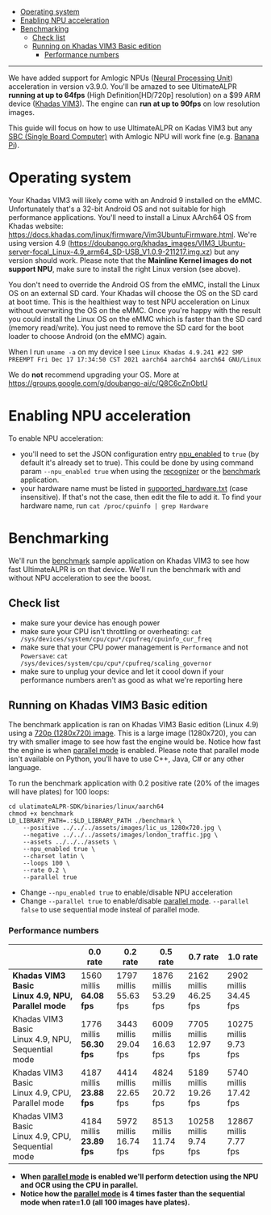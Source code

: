 
- [Operating system](#Operating-system)
- [Enabling NPU acceleration](#Enabling-NPU-acceleration)
- [Benchmarking](#Benchmarking)
  - [Check list](#Benchmarking_Check-list)
  - [Running on Khadas VIM3 Basic edition](#Benchmarking_Running)
    - [Performance numbers](#Benchmarking_Running_perf)

<hr />

We have added support for Amlogic NPUs ([Neural Processing Unit](https://en.wikichip.org/wiki/neural_processor)) acceleration in version v3.9.0.
You'll be amazed to see UltimateALPR **running at up to 64fps** (High Definition[HD/720p] resolution) on a $99 ARM device ([Khadas VIM3](https://www.khadas.com/vim3)).
The engine can **run at up to 90fps** on low resolution images.

This guide will focus on how to use UltimateALPR on Kadas VIM3 but any [SBC (Single Board Computer)](https://en.wikipedia.org/wiki/Single-board_computer) with Amlogic NPU will work fine (e.g. [Banana Pi](https://www.banana-pi.org/)).

<a name="Operating-system"></a>
# Operating system #

Your Khadas VIM3 will likely come with an Android 9 installed on the eMMC. Unfortunately that's a 32-bit Android OS and not suitable for high performance applications.
You'll need to install a Linux AArch64 OS from Khadas website: https://docs.khadas.com/linux/firmware/Vim3UbuntuFirmware.html.
We're using version 4.9 (https://doubango.org/khadas_images/VIM3_Ubuntu-server-focal_Linux-4.9_arm64_SD-USB_V1.0.9-211217.img.xz) but any version should work. 
Please note that the **Mainline Kernel images do not support NPU**, make sure to install the right Linux version (see above).

You don't need to override the Android OS from the eMMC, install the Linux OS on an external SD card. Your Khadas will choose the OS on the SD card at boot time. This is the healthiest way to test NPU acceleration on Linux without overwriting the OS on the eMMC. Once you're happy with the result you could install the Linux OS on the eMMC which is faster than the SD card (memory read/write). You just need to remove the SD card for the boot loader to choose Android (on the eMMC) again.

When I run `uname -a` on my device I see `Linux Khadas 4.9.241 #22 SMP PREEMPT Fri Dec 17 17:34:50 CST 2021 aarch64 aarch64 aarch64 GNU/Linux`

We do **not** recommend upgrading your OS. More at https://groups.google.com/g/doubango-ai/c/Q8C6cZnObtU

<a name="Enabling-NPU-acceleration"></a>
# Enabling NPU acceleration #
To enable NPU acceleration:
- you'll need to set the JSON configuration entry [npu_enabled](https://www.doubango.org/SDKs/anpr/docs/Configuration_options.html#npu-enabled) to `true` (by default it's already set to true). This could be done by using command param `--npu_enabled true` when using the [recognizer](samples/c%2B%2B/recognizer) or the [benchmark](samples/c%2B%2B/benchmark) application.
- your hardware name must be listed in [supported_hardware.txt](assets/models.amlogic_npu/supported_hardware.txt) (case insensitive). If that's not the case, then edit the file to add it. To find your hardware name, run `cat /proc/cpuinfo | grep Hardware`

<a name="Benchmarking"></a>
# Benchmarking #
We'll run the [benchmark](samples/c%2B%2B/benchmark) sample application on Khadas VIM3 to see how fast UltimateALPR is on that device. We'll run the benchmark with and without NPU acceleration to see the boost.

<a name="Benchmarking_Check-list"></a>
## Check list ##
- make sure your device has enough power
- make sure your CPU isn't throttling or overheating: `cat /sys/devices/system/cpu/cpu*/cpufreq/cpuinfo_cur_freq`
- make sure that your CPU power management is `Performance` and not `Powersave`: `cat /sys/devices/system/cpu/cpu*/cpufreq/scaling_governor`
- make sure to unplug your device and let it coool down if your performance numbers aren't as good as what we're reporting here

<a name="Benchmarking_Running"></a>
## Running on Khadas VIM3 Basic edition ##
The benchmark application is ran on Khadas VIM3 Basic edition (Linux 4.9) using a [720p (1280x720) image](assets/images/lic_us_1280x720.jpg). This is a large image (1280x720), you can try with smaller image to see how fast the engine would be.
Notice how fast the engine is when [parallel mode](https://www.doubango.org/SDKs/anpr/docs/Parallel_versus_sequential_processing.html) is enabled. Please note that parallel mode isn't available on Python, you'll have to use C++, Java, C# or any other language.

To run the benchmark application with 0.2 positive rate (20% of the images will have plates) for 100 loops:
```
cd ulatimateALPR-SDK/binaries/linux/aarch64
chmod +x benchmark
LD_LIBRARY_PATH=.:$LD_LIBRARY_PATH ./benchmark \
    --positive ../../../assets/images/lic_us_1280x720.jpg \
    --negative ../../../assets/images/london_traffic.jpg \
    --assets ../../../assets \
    --npu_enabled true \
    --charset latin \
    --loops 100 \
    --rate 0.2 \
    --parallel true
```

- Change `--npu_enabled true` to enable/disable NPU acceleration
- Change `--parallel true` to enable/disable [parallel mode](https://www.doubango.org/SDKs/anpr/docs/Parallel_versus_sequential_processing.html). `--parallel false` to use sequential mode insteal of parallel mode.

<a name="Benchmarking_Running_perf"></a>
### Performance numbers ###
|  | 0.0 rate | 0.2 rate | 0.5 rate | 0.7 rate | 1.0 rate |
|-------- | --- | --- | --- | --- | --- |
| **Khadas VIM3 Basic<br/> Linux 4.9, NPU, Parallel mode** | 1560 millis <br />**64.08 fps** | 1797 millis <br/> 55.63 fps | 1876 millis <br/> 53.29 fps | 2162 millis <br/> 46.25 fps | 2902 millis <br/> 34.45 fps |
| Khadas VIM3 Basic<br/> Linux 4.9, NPU, Sequential mode | 1776 millis <br />**56.30 fps** | 3443 millis <br/> 29.04 fps | 6009 millis <br/> 16.63 fps | 7705 millis <br/> 12.97 fps | 10275 millis <br/> 9.73 fps |
| Khadas VIM3 Basic<br/> Linux 4.9, CPU, Parallel mode | 4187 millis <br />**23.88 fps** | 4414 millis <br/> 22.65 fps | 4824 millis <br/> 20.72 fps | 5189 millis <br/> 19.26 fps | 5740 millis <br/> 17.42 fps |
| Khadas VIM3 Basic<br/> Linux 4.9, CPU, Sequential mode | 4184 millis <br />**23.89 fps** | 5972 millis <br/> 16.74 fps | 8513 millis <br/> 11.74 fps | 10258 millis <br/> 9.74 fps | 12867 millis <br/> 7.77 fps |


- **When [parallel mode](https://www.doubango.org/SDKs/anpr/docs/Parallel_versus_sequential_processing.html) is enabled we'll perform detection using the NPU and OCR using the CPU in parallel.**
- **Notice how the [parallel mode](https://www.doubango.org/SDKs/anpr/docs/Parallel_versus_sequential_processing.html) is 4 times faster than the sequential mode when rate=1.0 (all 100 images have plates).**
